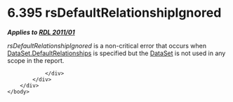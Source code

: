 <html dir="LTR" xmlns:mshelp="http://msdn.microsoft.com/mshelp" xmlns:ddue="http://ddue.schemas.microsoft.com/authoring/2003/5" xmlns:xlink="http://www.w3.org/1999/xlink" xmlns:tool="http://www.microsoft.com/tooltip">
    <head>
        <meta http-equiv="Content-Type" content="text/html; CHARSET=utf-8"></meta>
        <meta name="save" content="history"></meta>
        <title>6.395 rsDefaultRelationshipIgnored</title>
        <xml>
            <mshelp:toctitle title="6.395 rsDefaultRelationshipIgnored"></mshelp:toctitle>
            <mshelp:rltitle title="[MS-RDL]: rsDefaultRelationshipIgnored"></mshelp:rltitle>
            <mshelp:keyword index="A" term="5f83c1a4-d93b-4818-b63d-ea6ba4e270ee"></mshelp:keyword>
            <mshelp:attr name="DCSext.ContentType" value="open specification"></mshelp:attr>
            <mshelp:attr name="AssetID" value="5f83c1a4-d93b-4818-b63d-ea6ba4e270ee"></mshelp:attr>
            <mshelp:attr name="TopicType" value="kbRef"></mshelp:attr>
            <mshelp:attr name="DCSext.Title" value="[MS-RDL]: rsDefaultRelationshipIgnored" />
        </xml>
    </head>
    <body>
        <div id="header">
            <h1 class="heading">6.395 rsDefaultRelationshipIgnored</h1>
        </div>
        <div id="mainSection">
            <div id="mainBody">
                <div id="allHistory" class="saveHistory"></div>
                <div id="sectionSection0" class="section" name="collapseableSection">
                    

<p><b><i>Applies to </i></b><a href="bf2bab1a-b608-4bcc-b718-1cc1baa9579c.html"><b><i>RDL 2011/01</i></b></a></p>

<p><i>rsDefaultRelationshipIgnored</i> is a non-critical error
that occurs when <a href="1cdf4265-7a9f-48c5-9e8d-97d08269d46a.html">DataSet.DefaultRelationships</a>
is specified but the <a href="a14782b0-2e2f-4305-83a3-3de3fd750b6a.html">DataSet</a>
is not used in any scope in the report.</p>


                </div>
            </div>
        </div>
    </body>
</html>